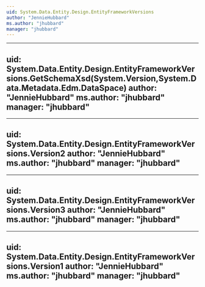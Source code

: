 ```yaml
---
uid: System.Data.Entity.Design.EntityFrameworkVersions
author: "JennieHubbard"
ms.author: "jhubbard"
manager: "jhubbard"
---
```


---
uid: System.Data.Entity.Design.EntityFrameworkVersions.GetSchemaXsd(System.Version,System.Data.Metadata.Edm.DataSpace)
author: "JennieHubbard"
ms.author: "jhubbard"
manager: "jhubbard"
---

---
uid: System.Data.Entity.Design.EntityFrameworkVersions.Version2
author: "JennieHubbard"
ms.author: "jhubbard"
manager: "jhubbard"
---

---
uid: System.Data.Entity.Design.EntityFrameworkVersions.Version3
author: "JennieHubbard"
ms.author: "jhubbard"
manager: "jhubbard"
---

---
uid: System.Data.Entity.Design.EntityFrameworkVersions.Version1
author: "JennieHubbard"
ms.author: "jhubbard"
manager: "jhubbard"
---
